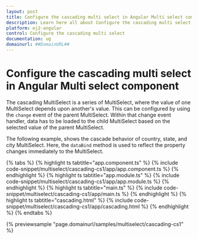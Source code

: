 ```yaml
---
layout: post
title: Configure the cascading multi select in Angular Multi select component | Syncfusion
description: Learn here all about Configure the cascading multi select in Syncfusion Angular Multi select component of Syncfusion Essential JS 2 and more.
platform: ej2-angular
control: Configure the cascading multi select 
documentation: ug
domainurl: ##DomainURL##
---
```


# Configure the cascading multi select in Angular Multi select component

The cascading MultiSelect is a series of MultiSelect, where the value of one MultiSelect depends upon  another's value. This can be configured by using the `change` event of the parent MultiSelect. Within that change event handler, data has to be loaded to the child MultiSelect based on the selected value of the parent MultiSelect.

The following example, shows the cascade behavior of country, state, and city MultiSelect. Here, the `dataBind` method is used to reflect the property changes immediately to the MultiSelect.

{% tabs %}
{% highlight ts tabtitle="app.component.ts" %}
{% include code-snippet/multiselect/cascading-cs1/app/app.component.ts %}
{% endhighlight %}
{% highlight ts tabtitle="app.module.ts" %}
{% include code-snippet/multiselect/cascading-cs1/app/app.module.ts %}
{% endhighlight %}
{% highlight ts tabtitle="main.ts" %}
{% include code-snippet/multiselect/cascading-cs1/app/main.ts %}
{% endhighlight %}
{% highlight ts tabtitle="cascading.html" %}
{% include code-snippet/multiselect/cascading-cs1/app/cascading.html %}
{% endhighlight %}
{% endtabs %}
  
{% previewsample "page.domainurl/samples/multiselect/cascading-cs1" %}
